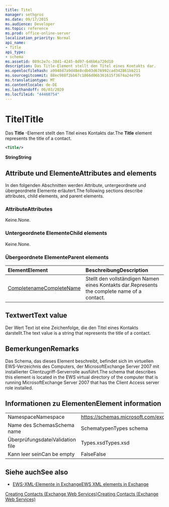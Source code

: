 ```yaml
---
title: Titel
manager: sethgros
ms.date: 09/17/2015
ms.audience: Developer
ms.topic: reference
ms.prod: office-online-server
localization_priority: Normal
api_name:
- Title
api_type:
- schema
ms.assetid: 089c2e7c-38d1-4245-8d97-646b6a720d10
description: Das Title-Element stellt den Titel eines Kontakts dar.
ms.openlocfilehash: a9948d7a9d48e8cdb03d676992cad342861bb211
ms.sourcegitcommit: 88ec988f2bb67c1866d06b361615f3674a24e795
ms.translationtype: MT
ms.contentlocale: de-DE
ms.lasthandoff: 06/03/2020
ms.locfileid: "44468754"
---
```

# <a name="title"></a><span data-ttu-id="89351-103">Titel</span><span class="sxs-lookup"><span data-stu-id="89351-103">Title</span></span>

<span data-ttu-id="89351-104">Das **Title** -Element stellt den Titel eines Kontakts dar.</span><span class="sxs-lookup"><span data-stu-id="89351-104">The **Title** element represents the title of a contact.</span></span> 
  
```xml
<Title/>
```

 <span data-ttu-id="89351-105">**String**</span><span class="sxs-lookup"><span data-stu-id="89351-105">**String**</span></span>
## <a name="attributes-and-elements"></a><span data-ttu-id="89351-106">Attribute und Elemente</span><span class="sxs-lookup"><span data-stu-id="89351-106">Attributes and elements</span></span>

<span data-ttu-id="89351-107">In den folgenden Abschnitten werden Attribute, untergeordnete und übergeordnete Elemente erläutert.</span><span class="sxs-lookup"><span data-stu-id="89351-107">The following sections describe attributes, child elements, and parent elements.</span></span>
  
### <a name="attributes"></a><span data-ttu-id="89351-108">Attribute</span><span class="sxs-lookup"><span data-stu-id="89351-108">Attributes</span></span>

<span data-ttu-id="89351-109">Keine.</span><span class="sxs-lookup"><span data-stu-id="89351-109">None.</span></span>
  
### <a name="child-elements"></a><span data-ttu-id="89351-110">Untergeordnete Elemente</span><span class="sxs-lookup"><span data-stu-id="89351-110">Child elements</span></span>

<span data-ttu-id="89351-111">Keine.</span><span class="sxs-lookup"><span data-stu-id="89351-111">None.</span></span>
  
### <a name="parent-elements"></a><span data-ttu-id="89351-112">Übergeordnete Elemente</span><span class="sxs-lookup"><span data-stu-id="89351-112">Parent elements</span></span>

|<span data-ttu-id="89351-113">**Element**</span><span class="sxs-lookup"><span data-stu-id="89351-113">**Element**</span></span>|<span data-ttu-id="89351-114">**Beschreibung**</span><span class="sxs-lookup"><span data-stu-id="89351-114">**Description**</span></span>|
|:-----|:-----|
|[<span data-ttu-id="89351-115">Completename</span><span class="sxs-lookup"><span data-stu-id="89351-115">CompleteName</span></span>](completename.md) <br/> |<span data-ttu-id="89351-116">Stellt den vollständigen Namen eines Kontakts dar.</span><span class="sxs-lookup"><span data-stu-id="89351-116">Represents the complete name of a contact.</span></span>  <br/> |
   
## <a name="text-value"></a><span data-ttu-id="89351-117">Textwert</span><span class="sxs-lookup"><span data-stu-id="89351-117">Text value</span></span>

<span data-ttu-id="89351-118">Der Wert Text ist eine Zeichenfolge, die den Titel eines Kontakts darstellt.</span><span class="sxs-lookup"><span data-stu-id="89351-118">The text value is a string that represents the title of a contact.</span></span>
  
## <a name="remarks"></a><span data-ttu-id="89351-119">Bemerkungen</span><span class="sxs-lookup"><span data-stu-id="89351-119">Remarks</span></span>

<span data-ttu-id="89351-120">Das Schema, das dieses Element beschreibt, befindet sich im virtuellen EWS-Verzeichnis des Computers, der MicrosoftExchange Server 2007 mit installierter Clientzugriff-Serverrolle ausführt.</span><span class="sxs-lookup"><span data-stu-id="89351-120">The schema that describes this element is located in the EWS virtual directory of the computer that is running MicrosoftExchange Server 2007 that has the Client Access server role installed.</span></span>
  
## <a name="element-information"></a><span data-ttu-id="89351-121">Informationen zu Elementen</span><span class="sxs-lookup"><span data-stu-id="89351-121">Element information</span></span>

|||
|:-----|:-----|
|<span data-ttu-id="89351-122">Namespace</span><span class="sxs-lookup"><span data-stu-id="89351-122">Namespace</span></span>  <br/> |https://schemas.microsoft.com/exchange/services/2006/types  <br/> |
|<span data-ttu-id="89351-123">Name des Schemas</span><span class="sxs-lookup"><span data-stu-id="89351-123">Schema name</span></span>  <br/> |<span data-ttu-id="89351-124">Schematypen</span><span class="sxs-lookup"><span data-stu-id="89351-124">Types schema</span></span>  <br/> |
|<span data-ttu-id="89351-125">Überprüfungsdatei</span><span class="sxs-lookup"><span data-stu-id="89351-125">Validation file</span></span>  <br/> |<span data-ttu-id="89351-126">Types.xsd</span><span class="sxs-lookup"><span data-stu-id="89351-126">Types.xsd</span></span>  <br/> |
|<span data-ttu-id="89351-127">Kann leer sein</span><span class="sxs-lookup"><span data-stu-id="89351-127">Can be empty</span></span>  <br/> |<span data-ttu-id="89351-128">False</span><span class="sxs-lookup"><span data-stu-id="89351-128">False</span></span>  <br/> |
   
## <a name="see-also"></a><span data-ttu-id="89351-129">Siehe auch</span><span class="sxs-lookup"><span data-stu-id="89351-129">See also</span></span>



- [<span data-ttu-id="89351-130">EWS-XML-Elemente in Exchange</span><span class="sxs-lookup"><span data-stu-id="89351-130">EWS XML elements in Exchange</span></span>](ews-xml-elements-in-exchange.md)


[<span data-ttu-id="89351-131">Creating Contacts (Exchange Web Services)</span><span class="sxs-lookup"><span data-stu-id="89351-131">Creating Contacts (Exchange Web Services)</span></span>](https://msdn.microsoft.com/library/4845917e-70d1-481c-bbd7-011ec6571789%28Office.15%29.aspx)

